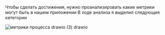 Чтобы сделать достижения, нужно проанализировать какие метрики могут быть в нашем приложении
В ходе анализа я выделил следующие категории 

![метрики процесса drawio (3) drawio](https://user-images.githubusercontent.com/110686828/207192889-cc3dd4b9-9046-4327-80c7-209ffe39a3c3.png)

